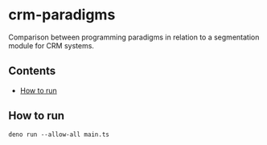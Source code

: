 # crm-paradigms

Comparison between programming paradigms in relation to a segmentation module
for CRM systems.

## Contents

- [How to run](#how-to-run)

## How to run

`deno run --allow-all main.ts`
